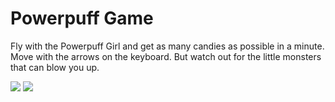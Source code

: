 # Powerpuff Game
Fly with the Powerpuff Girl and get as many candies as possible in a minute.
Move with the arrows on the keyboard.
But watch out for the little monsters that can blow you up.

<img src="https://raw.githubusercontent.com/Rosiee7/PowerpuffGame/main/Home.jpg"/>
<img src="https://github.com/Rosiee7/PowerpuffGame/blob/main/Game.png"/>
